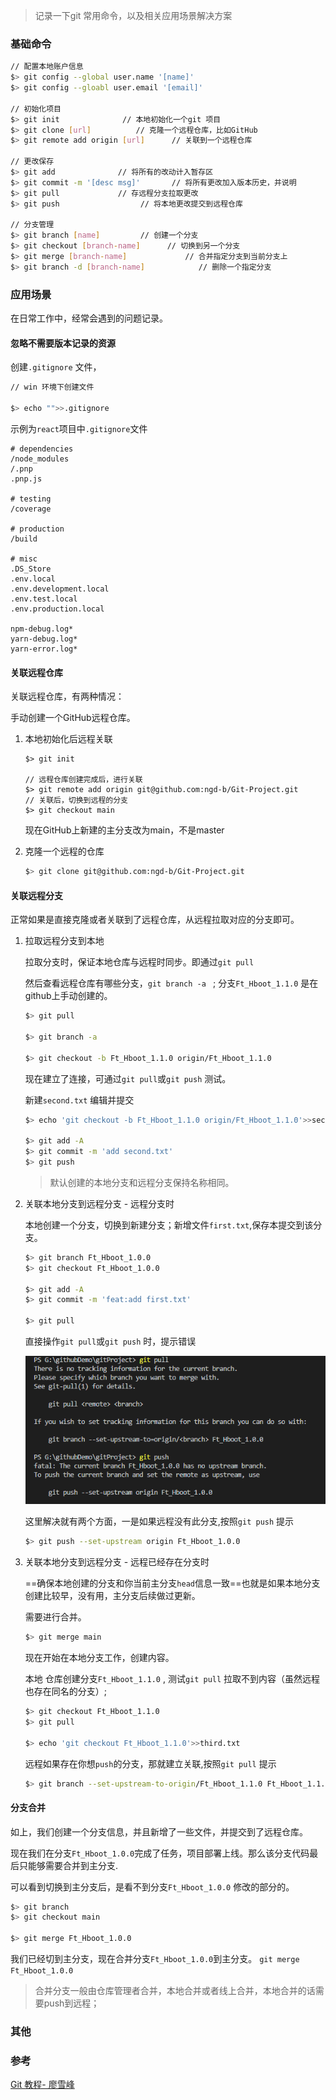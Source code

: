 > 记录一下git 常用命令，以及相关应用场景解决方案

### 基础命令

```sh
// 配置本地账户信息
$> git config --global user.name '[name]'
$> git config --gloabl user.email '[email]'

// 初始化项目
$> git init              // 本地初始化一个git 项目
$> git clone [url]          // 克隆一个远程仓库，比如GitHub
$> git remote add origin [url]      // 关联到一个远程仓库 

// 更改保存
$> git add              // 将所有的改动计入暂存区
$> git commit -m '[desc msg]'       // 将所有更改加入版本历史，并说明
$> git pull             // 存远程分支拉取更改
$> git push                  // 将本地更改提交到远程仓库

// 分支管理
$> git branch [name]         // 创建一个分支
$> git checkout [branch-name]      // 切换到另一个分支
$> git merge [branch-name]             // 合并指定分支到当前分支上
$> git branch -d [branch-name]            // 删除一个指定分支
```


### 应用场景

在日常工作中，经常会遇到的问题记录。

#### 忽略不需要版本记录的资源

创建`.gitignore` 文件，

```sh
// win 环境下创建文件

$> echo "">>.gitignore
```
示例为`react`项目中`.gitignore`文件
```.gitignore
# dependencies
/node_modules
/.pnp
.pnp.js

# testing
/coverage

# production
/build

# misc
.DS_Store
.env.local
.env.development.local
.env.test.local
.env.production.local

npm-debug.log*
yarn-debug.log*
yarn-error.log*

```

#### 关联远程仓库

关联远程仓库，有两种情况：

手动创建一个GitHub远程仓库。

1. 本地初始化后远程关联

    ```shell
    $> git init

    // 远程仓库创建完成后，进行关联
    $> git remote add origin git@github.com:ngd-b/Git-Project.git
    // 关联后，切换到远程的分支
    $> git checkout main
    ```
    现在GitHub上新建的主分支改为main，不是master

2. 克隆一个远程的仓库
    ```sh
    $> git clone git@github.com:ngd-b/Git-Project.git
    ```

#### 关联远程分支

正常如果是直接克隆或者关联到了远程仓库，从远程拉取对应的分支即可。

1. 拉取远程分支到本地

    拉取分支时，保证本地仓库与远程时同步。即通过`git pull`

    然后查看远程仓库有哪些分支，`git branch -a ` ; 分支`Ft_Hboot_1.1.0` 是在github上手动创建的。

    ```sh
    $> git pull

    $> git branch -a 

    $> git checkout -b Ft_Hboot_1.1.0 origin/Ft_Hboot_1.1.0 
    ```
    现在建立了连接，可通过`git pull`或`git push` 测试。

    新建`second.txt` 编辑并提交

    ```sh
    $> echo 'git checkout -b Ft_Hboot_1.1.0 origin/Ft_Hboot_1.1.0'>>second.txt

    $> git add -A
    $> git commit -m 'add second.txt'
    $> git push
    ```

    > 默认创建的本地分支和远程分支保持名称相同。

2. 关联本地分支到远程分支 - 远程分支时

    本地创建一个分支，切换到新建分支；新增文件`first.txt`,保存本提交到该分支。

    ```sh
    $> git branch Ft_Hboot_1.0.0              
    $> git checkout Ft_Hboot_1.0.0

    $> git add -A
    $> git commit -m 'feat:add first.txt'
    
    $> git pull
    ```
    直接操作`git pull`或`git push` 时，提示错误

    <img src='./static/branchError.png'>

    这里解决就有两个方面，一是如果远程没有此分支,按照`git push` 提示
    ```sh
    $> git push --set-upstream origin Ft_Hboot_1.0.0
    ```


3. 关联本地分支到远程分支 - 远程已经存在分支时
    
    ==确保本地创建的分支和你当前主分支`head`信息一致==也就是如果本地分支创建比较早，没有用，主分支后续做过更新。

    需要进行合并。
    ```sh
    $> git merge main
    ```
    现在开始在本地分支工作，创建内容。

    本地 仓库创建分支`Ft_Hboot_1.1.0` , 测试`git pull` 拉取不到内容（虽然远程也存在同名的分支）;

    ```sh
    $> git checkout Ft_Hboot_1.1.0
    $> git pull

    $> echo 'git checkout Ft_Hboot_1.1.0'>>third.txt
    ```

    远程如果存在你想`push`的分支，那就建立关联,按照`git pull` 提示

    ```sh
    $> git branch --set-upstream-to-origin/Ft_Hboot_1.1.0 Ft_Hboot_1.1.0
    ```

#### 分支合并

如上，我们创建一个分支信息，并且新增了一些文件，并提交到了远程仓库。

现在我们在分支`Ft_Hboot_1.0.0`完成了任务，项目部署上线。那么该分支代码最后只能够需要合并到主分支.

可以看到切换到主分支后，是看不到分支`Ft_Hboot_1.0.0` 修改的部分的。

```sh
$> git branch
$> git checkout main

$> git merge Ft_Hboot_1.0.0
```
我们已经切到主分支，现在合并分支`Ft_Hboot_1.0.0`到主分支。
`git merge Ft_Hboot_1.0.0`

> 合并分支一般由仓库管理者合并，本地合并或者线上合并，本地合并的话需要push到远程；

### 其他



### 参考
[Git 教程- 廖雪峰](https://www.liaoxuefeng.com/wiki/896043488029600)
